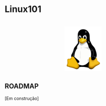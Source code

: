 # Linux101

<h1 align="center">
  <img src="./images/tux.svg" alt="tux" width="120">
</h1>

## ROADMAP

[Em construção]
